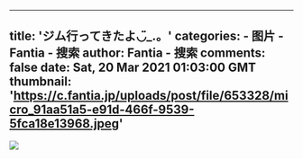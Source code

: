 
---
title: 'ジム行ってきたよ◡̈_.。'
categories: 
    - 图片
    - Fantia - 搜索
author: Fantia - 搜索
comments: false
date: Sat, 20 Mar 2021 01:03:00 GMT
thumbnail: 'https://c.fantia.jp/uploads/post/file/653328/micro_91aa51a5-e91d-466f-9539-5fca18e13968.jpeg'
---

<div>   
<img src="https://c.fantia.jp/uploads/post/file/653328/micro_91aa51a5-e91d-466f-9539-5fca18e13968.jpeg" referrerpolicy="no-referrer">  
</div>
            